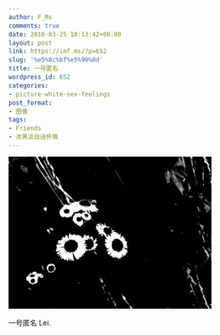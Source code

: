 ```yaml
---
author: F_Ms
comments: true
date: 2016-03-25 10:13:42+00:00
layout: post
link: https://imf.ms/?p=652
slug: '%e5%8c%bf%e5%90%8d'
title: 一号匿名
wordpress_id: 652
categories:
- picture-white-sex-feelings
post_format:
- 图像
tags:
- Friends
- 浓黑淡白话怀情
---
```


![黑白-色情怀_李文文摄影[012]](/img/post/wp/2016/03/黑白-色情怀_李文文摄影012.jpg)


一号匿名 Lei.

